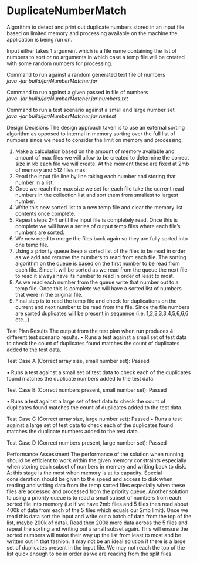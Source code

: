 # DuplicateNumberMatch

Algorithm to detect and print out duplicate numbers stored in an input file based on limited memory and processing available on the machine the application is being run on.  

Input either takes 1 argument which is a file name containing the list of numbers to sort or no arguments in which case a temp file will be created with some random numbers for processing.
 
Command to run against a random generated text file of numbers<br>
<i>java -jar build/jar/NumberMatcher.jar</i>

Command to run against a given passed in file of numbers<br>
<i>java -jar build/jar/NumberMatcher.jar numbers.txt</i>

Command to run a test scenario against a small and large number set<br>
<i>java -jar build/jar/NumberMatcher.jar runtest</i>

Design Decisions
The design approach taken is to use an external sorting algorithm as opposed to internal in memory sorting over the full list of numbers since we need to consider the limit on memory and processing.
1.	Make a calculation based on the amount of memory available and amount of max files we will allow to be created to determine the correct size in kb each file we will create. At the moment these are fixed at 2mb of memory and 512 files max.
2.	Read the input file line by line taking each number and storing that number in a list. 
3.	Once we reach the max size we set for each file take the current read numbers in the collection list and sort them from smallest to largest number. 
4.	Write this new sorted list to a new temp file and clear the memory list contents once complete.
5.	Repeat steps 2-4 until the input file is completely read. Once this is complete we will have a series of output temp files where each file’s numbers are sorted.
6.	We now need to merge the files back again so they are fully sorted into one temp file.
7.	Using a priority queue keep a sorted list of the files to be read in order as we add and remove the numbers to read from each file.  The sorting algorithm on the queue is based on the first number to be read from each file. Since it will be sorted as we read from the queue the next file to read it always have its number to read in order of least to most.
8.	As we read each number from the queue write that number out to a temp file. Once this is complete we will have a sorted list of numbers that were in the original file.
9.	Final step is to read the temp file and check for duplications on the current and next number to be read from the file. Since the file numbers are sorted duplicates will be present in sequence (i.e. 1,2,3,3,3,4,5,6,6,6 etc…)

Test Plan Results
The output from the test plan when run produces 4 different test scenario results.
•	Runs a test against a small set of test data to check the count of duplicates found matches the count of duplicates added to the test data.

Test Case A (Correct array size, small number set): Passed

•	Runs a test against a small set of test data to check each of the duplicates found matches the duplicate numbers added to the test data.

Test Case B (Correct numbers present, small number set): Passed

•	Runs a test against a large set of test data to check the count of duplicates found matches the count of duplicates added to the test data.

Test Case C (Correct array size, large number set): Passed
•	Runs a test against a large set of test data to check each of the duplicates found matches the duplicate numbers added to the test data.

Test Case D (Correct numbers present, large number set): Passed

Performance Assessment
The performance of the solution when running should be efficient to work within the given memory constraints especially when storing each subset of numbers in memory and writing back to disk. At this stage is the most when memory is at its capacity. Special consideration should be given to the speed and access to disk when reading and writing data from the temp sorted files especially when these files are accessed and processed from the priority queue.
Another solution to using a priority queue is to read a small subset of numbers from each sorted file into memory (i.e if we have 2mb files and 5 files then read about 400k of data from each of the 5 files which equals our 2mb limit). Once we read this data sort the input and write out a batch of data from the top of the list, maybe 200k of data). Read then 200k more data across the 5 files and repeat the sorting and writing out a small subset again. This will ensure the sorted numbers will make their way up the list from least to most and be written out in that fashion. It may not be an ideal solution if there is a large set of duplicates present in the input file. We may not reach the top of the list quick enough to be in order as we are reading from the split files.

